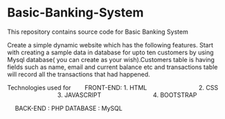 # Basic-Banking-System
This repository contains source code for Basic Banking System


  Create a simple dynamic website which has the following features.
Start with creating a sample data in database for upto ten customers by using Mysql database( you can create as your wish).Customers table is having fields such as name, email and current balance etc and transactions table will record all the transactions that had happened.

Technologies used for
  FRONT-END: 1. HTML
             2. CSS
             3. JAVASCRIPT
             4. BOOTSTRAP

  BACK-END : PHP
  DATABASE : MySQL
